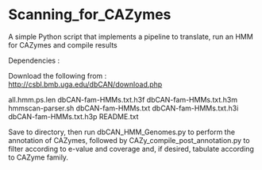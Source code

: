 Scanning_for_CAZymes
====================

A simple Python script that implements a pipeline to translate, run an HMM for CAZymes and compile results


Dependencies : 

Download the following from : <http://csbl.bmb.uga.edu/dbCAN/download.php>
 
all.hmm.ps.len      dbCAN-fam-HMMs.txt.h3f  dbCAN-fam-HMMs.txt.h3m  hmmscan-parser.sh
dbCAN-fam-HMMs.txt  dbCAN-fam-HMMs.txt.h3i  dbCAN-fam-HMMs.txt.h3p  README.txt

Save to directory, then run dbCAN_HMM_Genomes.py to perform the annotation of CAZymes, followed by 
CAZy_compile_post_annotation.py to filter according to e-value and coverage and, if desired, tabulate according to CAZyme family.

